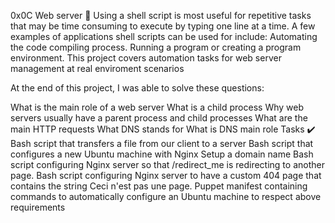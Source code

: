0x0C Web server 🔧
Using a shell script is most useful for repetitive tasks that may be time consuming to execute by typing one line at a time. A few examples of applications shell scripts can be used for include: Automating the code compiling process. Running a program or creating a program environment. This project covers automation tasks for web server management at real enviroment scenarios

At the end of this project, I was able to solve these questions:

What is the main role of a web server
What is a child process
Why web servers usually have a parent process and child processes
What are the main HTTP requests
What DNS stands for
What is DNS main role
Tasks ✔️
Bash script that transfers a file from our client to a server
Bash script that configures a new Ubuntu machine with Nginx
Setup a domain name
Bash script configuring Nginx server so that /redirect_me is redirecting to another page.
Bash script configuring Nginx server to have a custom 404 page that contains the string Ceci n'est pas une page.
Puppet manifest containing commands to automatically configure an Ubuntu machine to respect above requirements
